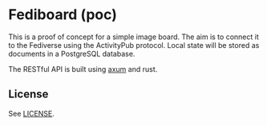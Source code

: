 # Fediboard (poc)

 This is a proof of concept for a simple image board. The aim is to connect it to the Fediverse using the ActivityPub protocol. Local state will be stored as documents in a PostgreSQL database.

 The RESTful API is built using [axum](https://github.com/tokio-rs/axum) and rust.

 ## License
 See [LICENSE](LICENSE).